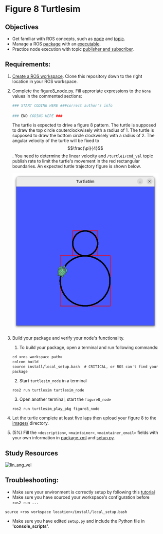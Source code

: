 # Figure 8 Turtlesim
## Objectives
- Get familiar with ROS concepts, such as [node](https://docs.ros.org/en/jazzy/Tutorials/Beginner-CLI-Tools/Understanding-ROS2-Nodes/Understanding-ROS2-Nodes.html) and 
[topic](https://docs.ros.org/en/jazzy/Tutorials/Beginner-CLI-Tools/Understanding-ROS2-Topics/Understanding-ROS2-Topics.html).
- Manage a ROS [package](https://docs.ros.org/en/jazzy/Tutorials/Beginner-Client-Libraries/Creating-Your-First-ROS2-Package.html) with an [executable](https://docs.ros.org/en/jazzy/Tutorials/Beginner-Client-Libraries/Writing-A-Simple-Py-Publisher-And-Subscriber.html).
- Practice node execution with topic [publisher and subscriber](https://docs.ros.org/en/jazzy/Tutorials/Beginner-Client-Libraries/Writing-A-Simple-Py-Publisher-And-Subscriber.html).

## Requirements: 
1. [Create a ROS workspace](https://docs.ros.org/en/jazzy/Tutorials/Beginner-Client-Libraries/Creating-A-Workspace/Creating-A-Workspace.html#create-a-new-directory). 
Clone this repository down to the right location in your ROS workspace.
2. Complete the [figure8_node.py](turtlesim_play_pkg/turtlesim_play_pkg/figure8_node.py).
   Fill approriate expressions to the `None` values in the commented sections:
   ```python
   ### START CODING HERE ###correct author's info

   ### END CODING HERE ###
   ```
   The turtle is expected to drive a figure 8 pattern.
   The turtle is supposed to draw the top circle couterclockwisely with a radius of 1.
   The turtle is supposed to draw the bottom circle clockwisely with a radius of 2.
   The angular velocity of the turtle will be fixed to $$\frac{\pi}{4}$$.
   You need to determine the linear velocity and `/turtle1/cmd_vel` topic publish rate to limit the turtle's movement in the red rectangular boundaries.
   An expected turtle trajectory figure is shown below.
   
   ![example_fig8](turtlesim_play_pkg/images/example_fig8.png)
3. Build your package and verify your node's functionality.
   1. To build your package, open a terminal and run following commands:
   ```console
   cd <ros workspace path>
   colcon build
   source install/local_setup.bash  # CRITICAL, or ROS can't find your package
   ```   
   2. Start `turtlesim_node` in a terminal
   ```console
   ros2 run turtlesim turtlesim_node
   ```
   3. Open another terminal, start the `figure8_node`
   ```console
   ros2 run turtlesim_play_pkg figure8_node
   ```
5. Let the turtle complete at least five laps then upload your figure 8 to the [images/](turtlesim_play_pkg/images/) directory.
6. (5%) Fill the `<description>`, `<maintainer>`, `<maintainer_email>` fields with your own information in [package.xml](turtlesim_play_pkg/package.xml) and [setup.py](turtlesim_play_pkg/setup.py).

## Study Resources
![lin_ang_vel](https://yairshinar.com/wp-content/uploads/2018/12/c99655fa7435cc516bb40ac7daaa51c9.jpg)

## Troubleshooting:
- Make sure your environment is correctly setup by following this [tutorial](https://docs.ros.org/en/humble/Tutorials/Beginner-CLI-Tools/Configuring-ROS2-Environment.html)
- Make sure you have sourced your workspace's configuration before `ros2 run ...`
```console
source <ros workspace location>/install/local_setup.bash
```
- Make sure you have edited `setup.py` and include the Python file in **'console_scripts'**.
